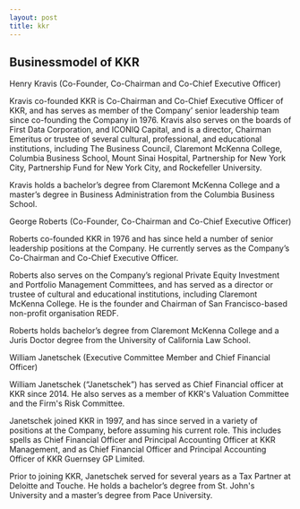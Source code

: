 ```yaml
---
layout: post
title: kkr
---
```


Businessmodel of KKR
---------------------

Henry Kravis (Co-Founder, Co-Chairman and Co-Chief Executive Officer)

Kravis co-founded KKR is Co-Chairman and Co-Chief Executive Officer of KKR, and has serves as member of the Company’ senior leadership team since co-founding the Company in 1976. Kravis also serves on the boards of First Data Corporation, and ICONIQ Capital, and is a director, Chairman Emeritus or trustee of several cultural, professional, and educational institutions, including The Business Council, Claremont McKenna College, Columbia Business School, Mount Sinai Hospital, Partnership for New York City, Partnership Fund for New York City, and Rockefeller University.

Kravis holds a bachelor’s degree from Claremont McKenna College and a master’s degree in Business Administration from the Columbia Business School.

George Roberts (Co-Founder, Co-Chairman and Co-Chief Executive Officer)

Roberts co-founded KKR in 1976 and has since held a number of senior leadership positions at the Company. He currently serves as the Company’s Co-Chairman and Co-Chief Executive Officer.

Roberts also serves on the Company’s regional Private Equity Investment and Portfolio Management Committees, and has served as a director or trustee of cultural and educational institutions, including Claremont McKenna College. He is the founder and Chairman of San Francisco-based non-profit organisation REDF.

Roberts holds bachelor’s degree from Claremont McKenna College and a Juris Doctor degree from the University of California Law School.

William Janetschek (Executive Committee Member and Chief Financial Officer)

William Janetschek (“Janetschek”) has served as Chief Financial officer at KKR since 2014. He also serves as a member of KKR's Valuation Committee and the Firm's Risk Committee.

Janetschek joined KKR in 1997, and has since served in a variety of positions at the Company, before assuming his current role. This includes spells as Chief Financial Officer and Principal Accounting Officer at KKR Management, and as Chief Financial Officer and Principal Accounting Officer of KKR Guernsey GP Limited.

Prior to joining KKR, Janetschek served for several years as a Tax Partner at Deloitte and Touche. He holds a bachelor’s degree from St. John's University and a master’s degree from Pace University.
